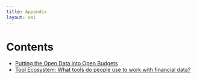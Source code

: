 ```yaml
---
title: Appendix
layout: osi
---
```


# Contents 

* [Putting the Open Data into Open Budgets](appendix-open-budgets-open-data.html)
* [Tool Ecosystem: What tools do people use to work with financial data?](tool-ecosystem.html)